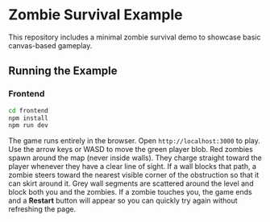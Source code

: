 # Zombie Survival Example

This repository includes a minimal zombie survival demo to showcase basic canvas-based gameplay.

## Running the Example

### Frontend

```bash
cd frontend
npm install
npm run dev
```

The game runs entirely in the browser. Open `http://localhost:3000` to play. Use the arrow keys or WASD to move the green player blob. Red zombies spawn around the map (never inside walls). They charge straight toward the player whenever they have a clear line of sight. If a wall blocks that path, a zombie steers toward the nearest visible corner of the obstruction so that it can skirt around it. Grey wall segments are scattered around the level and block both you and the zombies. If a zombie touches you, the game ends and a **Restart** button will appear so you can quickly try again without refreshing the page.
